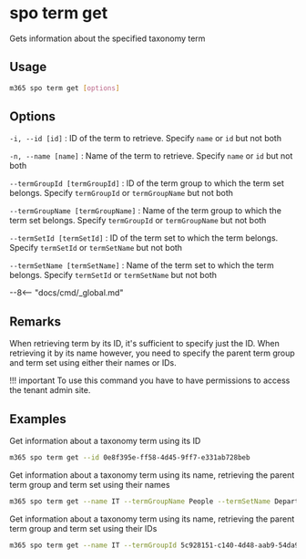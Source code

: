 # spo term get

Gets information about the specified taxonomy term

## Usage

```sh
m365 spo term get [options]
```

## Options

`-i, --id [id]`
: ID of the term to retrieve. Specify `name` or `id` but not both

`-n, --name [name]`
: Name of the term to retrieve. Specify `name` or `id` but not both

`--termGroupId [termGroupId]`
: ID of the term group to which the term set belongs. Specify `termGroupId` or `termGroupName` but not both

`--termGroupName [termGroupName]`
: Name of the term group to which the term set belongs. Specify `termGroupId` or `termGroupName` but not both

`--termSetId [termSetId]`
: ID of the term set to which the term belongs. Specify `termSetId` or `termSetName` but not both

`--termSetName [termSetName]`
: Name of the term set to which the term belongs. Specify `termSetId` or `termSetName` but not both

--8<-- "docs/cmd/_global.md"

## Remarks

When retrieving term by its ID, it's sufficient to specify just the ID. When retrieving it by its name however, you need to specify the parent term group and term set using either their names or IDs.

!!! important
    To use this command you have to have permissions to access the tenant admin site.
    
## Examples

Get information about a taxonomy term using its ID

```sh
m365 spo term get --id 0e8f395e-ff58-4d45-9ff7-e331ab728beb
```

Get information about a taxonomy term using its name, retrieving the parent term group and term set using their names

```sh
m365 spo term get --name IT --termGroupName People --termSetName Department
```

Get information about a taxonomy term using its name, retrieving the parent term group and term set using their IDs

```sh
m365 spo term get --name IT --termGroupId 5c928151-c140-4d48-aab9-54da901c7fef --termSetId 8ed8c9ea-7052-4c1d-a4d7-b9c10bffea6f
```

